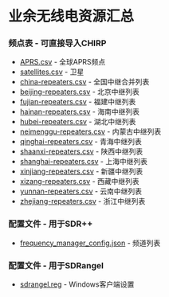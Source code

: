 # 业余无线电资源汇总

### 频点表 - 可直接导入CHIRP

* [APRS.csv](APRS.csv) - 全球APRS频点
* [satellites.csv](satellites.csv) - 卫星
* [china-repeaters.csv](china-repeaters.csv) - 全国中继合并列表
* [beijing-repeaters.csv](beijing-repeaters.csv) - 北京中继列表
* [fujian-repeaters.csv](fujian-repeaters.csv) - 福建中继列表
* [hainan-repeaters.csv](hainan-repeaters.csv) - 海南中继列表
* [hubei-repeaters.csv](hubei-repeaters.csv) - 湖北中继列表
* [neimenggu-repeaters.csv](hubei-repeaters.csv) - 内蒙古中继列表
* [qinghai-repeaters.csv](qinghai-repeaters.csv) - 青海中继列表
* [shaanxi-repeaters.csv](shaanxi-repeaters.csv) - 陕西中继列表
* [shanghai-repeaters.csv](shanghai-repeaters.csv) - 上海中继列表
* [xinjiang-repeaters.csv](xinjiang-repeaters.csv) - 新疆中继列表
* [xizang-repeaters.csv](xizang-repeaters.csv) - 西藏中继列表
* [yunnan-repeaters.csv](yunnan-repeaters.csv) - 云南中继列表
* [zhejiang-repeaters.csv](zhejiang-repeaters.csv) - 浙江中继列表

### 配置文件 - 用于SDR++

* [frequency_manager_config.json](frequency_manager_config.json) - 频道列表

### 配置文件 - 用于SDRangel

* [sdrangel.reg](sdrangel.reg) - Windows客户端设置
